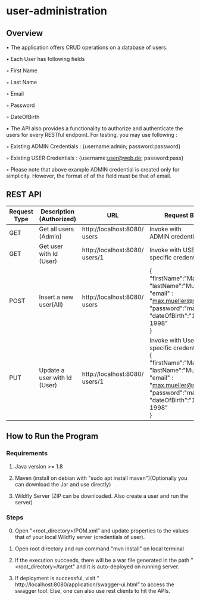 # user-administration

## Overview 
• The application offers CRUD operations on a database of users.

• Each User has following fields

  ◦ First Name
  
  ◦ Last Name
  
  ◦ Email
  
  ◦ Password
  
  ◦ DateOfBirth
  
• The API also provides a functionality to authorize and authenticate the users for every RESTful endpoint. For testing, you may use following :
  
  ◦ Existing ADMIN Credentials : {username:admin; password:password}
  
  ◦ Existing USER Credentials : {username:user@web.de; password:pass}
  
  ◦ Please note that above example ADMIN credential is created only for simplicity. However, the format of of the field must be that of email.

## REST API
| Request Type 	| Description (Authorized)        	| URL                               	| Request Body                                                                                                                                                                                       	|
|--------------	|---------------------------------	|-----------------------------------	|----------------------------------------------------------------------------------------------------------------------------------------------------------------------------------------------------	|
| GET          	| Get all users (Admin)           	| http://localhost:8080/<br>users   	| Invoke with<br>ADMIN credentials                                                                                                                                                                   	|
| GET<Id>      	| Get user with Id (User)         	| http://localhost:8080/<br>users/1 	| Invoke with USER<br>specific credentials                                                                                                                                                           	|
| POST         	| Insert a new user(All)          	| http://localhost:8080/<br>users   	| {<br>"firstName":"Max",<br>"lastName":"Mueller",<br>"email" :<br>"max.mueller@mail.de",<br>"password":"maxie123",<br>"dateOfBirth":"12-09-<br>1998"<br>}                                           	|
| PUT<Id>      	| Update a user with Id<br>(User) 	| http://localhost:8080/<br>users/1 	| Invoke with User<br>specific credentials<br>{<br>"firstName":"Max",<br>"lastName":"Mueller",<br>"email" :<br>"max.mueller@mail.de",<br>"password":"max123",<br>"dateOfBirth":"12-09-<br>1998"<br>} 	|

## How to Run the Program
### Requirements 

1. Java version >= 1.8

2. Maven (install on debian with "sudo apt install maven")(Optionally you can download the Jar and use directly)

3. Wildfly Server (ZIP can be downloaded. Also create a user and run the server)

### Steps

0. Open "<root_directory>/POM.xml” and update properties to the values that of your local Wildfly server (credentials of user).

1. Open root directory and run command "mvn install" on local terminal

2. If the execution succeeds, there will be a war file generated in the path "<root_directory>/target" and it is auto-deployed on running server.

3. If deployment is successful, visit “ http://localhost:8080/application/swagger-ui.html” to access the swagger tool. Else, one can also use rest clients to hit the APIs.
